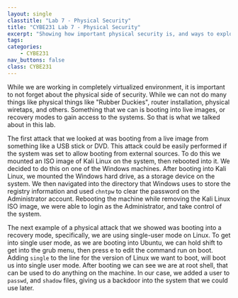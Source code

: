 ```yaml
---
layout: single
classtitle: "Lab 7 - Physical Security"
title: "CYBE231 Lab 7 - Physical Security"
excerpt: "Showing how important physical security is, and ways to exploit physical access"
tags:
categories:
    - CYBE231
nav_buttons: false
class: CYBE231
---
```

While we are working in completely virtualized environment, it is important to not forget about the physical side of security. While we can not do many things like physical things like "Rubber Duckies", router installation, physical wiretaps, and others. Something that we can is booting into live images, or recovery modes to gain access to the systems. So that is what we talked about in this lab.

The first attack that we looked at was booting from a live image from something like a USB stick or DVD. This attack could be easily performed if the system was set to allow booting from external sources. To do this we mounted an ISO image of Kali Linux on the system, then rebooted into it. We decided to do this on one of the Windows machines. After booting into Kali Linux, we mounted the Windows hard drive, as a storage device on the system. We then navigated into the directory that Windows uses to store the registry information and used ```chntpw``` to clear the password on the Administrator account. Rebooting the machine while removing the Kali Linux ISO image, we were able to login as the Administrator, and take control of the system.

The next example of a physical attack that we showed was booting into a recovery mode, specifically, we are using single-user mode on Linux. To get into single user mode, as we are booting into Ubuntu, we can hold shift to get into the grub menu, then press e to edit the command run on boot. Adding ```single``` to the line for the version of Linux we want to boot, will boot us into single user mode. After booting we can see we are at root shell, that can be used to do anything on the machine. In our case, we added a user to ```passwd```, and ```shadow``` files, giving us a backdoor into the system that we could use later.
